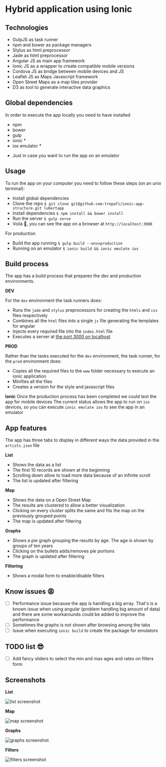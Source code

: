 # Hybrid application using Ionic

## Technologies
- GulpJS as task runner
- npm and bower as package managers
- Stylus as html preprocessor
- Jade as html preprocessor
- Angular JS as main app framework
- Ionic JS as a wrapper to create compatible mobile versions
- Cordova JS as bridge between mobile devices and JS
- Leaflet JS as Maps Javascript framework
- Open Street Maps as a map tiles provider
- D3 as tool to generate interactive data graphics


## Global dependencies
In order to execute the app locally you need to have installed
- npm
- bower
- gulp
- ionic *
- ios emulator *

* Just in case you want to run the app on an emulator

## Usage
To run the app on your computer you need to follow these steps (on an unix terminal):
- Install global dependencies
- Clone the repo `$ git clone git@github.com:trepafi/ionic-app-structure.git lubertapp`
- Install dependencies `$ npm install && bower install`
- Run the server `$ gulp serve`
- Voilá :beer:, you can see the app on a browser at `http://localhost:3000`

For production
- Build the app running `$ gulp build --env=production`
- Running on an emulator `$ ionic build && ionic emulate ios`


## Build process
The app has a build process that prepares the dev and production environments.

**DEV**

For the `dev` environment the task runners does:
- Runs the `jade` and `stylus` preprocessors for creating the `htmls` and `css` files respectively
- Combines all the `html` files into a single `js` file generating the templates for angular
- Injects every required file into the `index.html` file
- Executes a server at [the port 3000 on localhost](http://localhost:3000)

**PROD**

Rather than the tasks executed for the `dev` environment, the task runner, for the `prod` environment does:
- Copies all the required files to the `www` folder necessary to execute an ionic application
- Minifies all the files
- Creates a version for the style and javascript files

**Ionic**
Once the production process has been completed we could test the app for mobile devices
The current status allows the app to run on `ios` devices, so you can execute `ionic emulate ios` to see the app in an emulator


## App features
The app has three tabs to display in different ways the data provided in the `artists.json` file

**List**
- Shows the data as a list
- The first 10 records are shown at the beginning
- Scrolling down allow to load more data because of an infinite scroll
- The list is updated after filtering

**Map**
- Shows the data on a Open Street Map
- The results are clustered to allow a better visualization  
- Clicking on every cluster splits the same and fits the map on the previously grouped points
- The map is updated after filtering

**Graphs**
- Shows a pie graph grouping the results by age. The age is shown by groups of ten years
- Clicking on the bullets adds/removes pie portions
- The graph is updated after filtering

**Filtering**
- Shows a modal form to enable/disable filters


## Know issues :weary:
- [ ] Performance issue because the app is handling a big array. That's is a known issue when using angular (problem handling big amount of data) and there are some workarounds could be added to improve the performance
- [ ] Sometimes the graphs is not shown after browsing among the tabs
- [ ] Issue when executing `ionic build` to create the package for emulators

## TODO list :sunglasses:
- [ ] Add fancy sliders to select the min and max ages and rates on filters form

## Screenshots

**List**

![list screenshot](resources/screenshots/01list.png)

**Map**

![map screenshot](resources/screenshots/02map.png)

**Graphs**

![graphs screenshot](resources/screenshots/03d3.png)

**Filters**

![filters screenshot](resources/screenshots/04filters.png)
